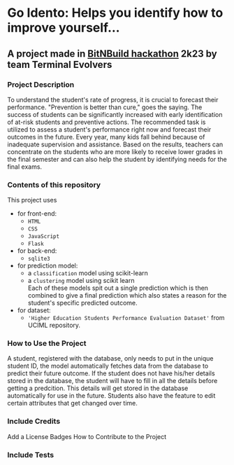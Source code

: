 # **Go Idento**: Helps you identify how to improve yourself...

## A project made in <u>BitNBuild hackathon</u> 2k23 by team Terminal Evolvers


### Project Description
To understand the student's rate of progress, it is crucial to forecast their performance. "Prevention is better than cure," goes the saying. The success of students can be significantly increased with early identification of at-risk students and preventive actions. The recommended task is utilized to assess a student's performance right now and forecast their outcomes in the future. Every year, many kids fall behind because of inadequate supervision and assistance. Based on the results, teachers can concentrate on the students who are more likely to receive lower grades in the final semester and can also help the student by identifying needs for the final exams.

### Contents of this repository
This project uses 
* for front-end:
  * `HTML`
  * `CSS`
  * `JavaScript`
  * `Flask`
* for back-end:
  * `sqlite3`
* for prediction model:
  * a `classification` model using scikit-learn
  * a `clustering` model using scikit learn <br>
Each of these models spit out a single prediction which is then combined to give a final prediction which also states a reason for the student's specific predicted     outcome.
* for dataset:
  * `'Higher Education Students Performance Evaluation Dataset'` from UCIML repository.

### How to Use the Project
A  student, registered with the database, only needs to put in the unique student ID, the model automatically fetches data from the database to predict their future outcome. If the student does not have his/her details stored in the database, the student will have to fill in all the details before getting a predcition. This details will get stored in the database automatically for use in the future. Students also have the feature to edit certain attributes that get changed over time.
### Include Credits
Add a License
Badges
How to Contribute to the Project
### Include Tests
